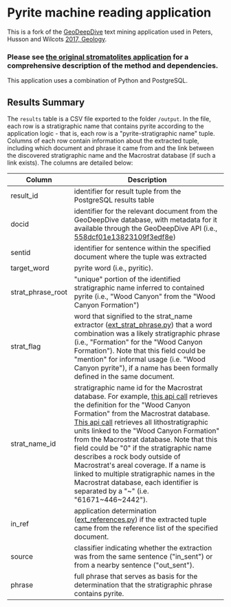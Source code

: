 # Pyrite machine reading application
This is a fork of the [GeoDeepDive](https://geodeepdive.org) text mining application used in Peters, Husson and Wilcots [2017, Geology](http://doi.org/10.1130/G38931.1). 

### Please see [the original stromatolites application](https://github.com/UW-Macrostrat/stromatolites_demo) for a comprehensive description of the method and dependencies.

This application uses a combination of Python and PostgreSQL.

## Results Summary
The `results` table is a CSV file exported to the folder `/output`. In the file, each row is a stratigraphic name 
that contains pyrite according to the application logic - that is, each row is a "pyrite-stratigraphic name" tuple.
Columns of each row contain information about the extracted tuple, including which document and phrase it came from and the link
between the discovered stratigraphic name and the Macrostrat database (if such a link exists). The columns are detailed below:

Column | Description 
-------|--------
result\_id| identifier for result tuple from the PostgreSQL results table
docid| identifier for the relevant document from the GeoDeepDive database, with metadata for it available through the GeoDeepDive API (i.e., [558dcf01e13823109f3edf8e](https://geodeepdive.org/api/articles?id=558dcf01e13823109f3edf8e))
sentid| identifier for sentence within the specified document where the tuple was extracted
target\_word| pyrite word (i.e., pyritic).
strat\_phrase\_root| "unique" portion of the identified stratigraphic name inferred to contained pyrite (i.e., "Wood Canyon" from the "Wood Canyon Formation")
strat\_flag| word that signified to the strat\_name extractor ([ext_strat_phrase.py](https://github.com/UW-Macrostrat/stromatolites/blob/master/udf/ext_strat_phrases.py)) that a word combination was a likely stratigraphic phrase (i.e., "Formation" for the "Wood Canyon Formation"). Note that this field could be "mention" for informal usage (i.e. "Wood Canyon pyrite"), if a name has been formally defined in the same document.
strat\_name\_id| stratigraphic name id for the Macrostrat database. For example, [this api call](https://macrostrat.org/api/defs/strat_names?strat_name_id=2330) retrieves the definition for the "Wood Canyon Formation" from the Macrostrat database. [This api call](https://macrostrat.org/api/units?strat_name_id=2330) retrieves all lithostratigraphic units linked to the "Wood Canyon Formation" from the Macrostrat database. Note that this field could be "0" if the stratigraphic name describes a rock body outside of Macrostrat's areal coverage. If a name is linked to multiple stratigraphic names in the Macrostrat database, each identifier is separated by a "~" (i.e. "61671~446~2442").
in\_ref| application determination ([ext_references.py](https://github.com/UW-Macrostrat/stromatolites/blob/master/udf/ext_references.py)) if the extracted tuple came from the reference list of the specified document.
source| classifier indicating whether the extraction was from the same sentence ("in\_sent") or from a nearby sentence ("out\_sent").
phrase| full phrase that serves as basis for the determination that the stratigraphic phrase contains pyrite.
